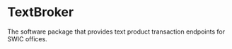 # TextBroker
The software package that provides text product transaction endpoints for SWIC offices.
